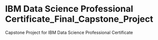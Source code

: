 # IBM Data Science Professional Certificate_Final_Capstone_Project
Capstone Project for IBM Data Science Professional Certificate
